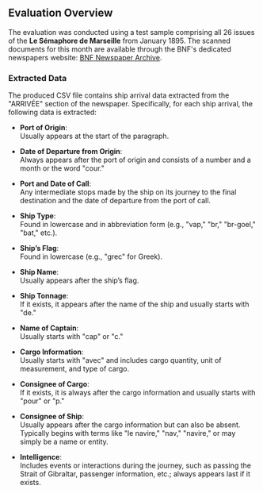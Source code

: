 ## Evaluation Overview

The evaluation was conducted using a test sample comprising all 26 issues of the **Le Sémaphore de Marseille** from January 1895. The scanned documents for this month are available through the BNF's dedicated newspapers website: [BNF Newspaper Archive](https://tinyurl.com/2yutsn2m).

### Extracted Data

The produced CSV file contains ship arrival data extracted from the "ARRIVÉE" section of the newspaper. Specifically, for each ship arrival, the following data is extracted:

- **Port of Origin**:  
  Usually appears at the start of the paragraph.

- **Date of Departure from Origin**:  
  Always appears after the port of origin and consists of a number and a month or the word "cour."

- **Port and Date of Call**:  
  Any intermediate stops made by the ship on its journey to the final destination and the date of departure from the port of call.

- **Ship Type**:  
  Found in lowercase and in abbreviation form (e.g., "vap," "br," "br-goel," "bat," etc.).

- **Ship’s Flag**:  
  Found in lowercase (e.g., "grec" for Greek).

- **Ship Name**:  
  Usually appears after the ship’s flag.

- **Ship Tonnage**:  
  If it exists, it appears after the name of the ship and usually starts with "de."

- **Name of Captain**:  
  Usually starts with "cap" or "c."

- **Cargo Information**:  
  Usually starts with "avec" and includes cargo quantity, unit of measurement, and type of cargo.

- **Consignee of Cargo**:  
  If it exists, it is always after the cargo information and usually starts with "pour" or "p."

- **Consignee of Ship**:  
  Usually appears after the cargo information but can also be absent. Typically begins with terms like "le navire," "nav," "navire," or may simply be a name or entity.

- **Intelligence**:  
  Includes events or interactions during the journey, such as passing the Strait of Gibraltar, passenger information, etc.; always appears last if it exists.

